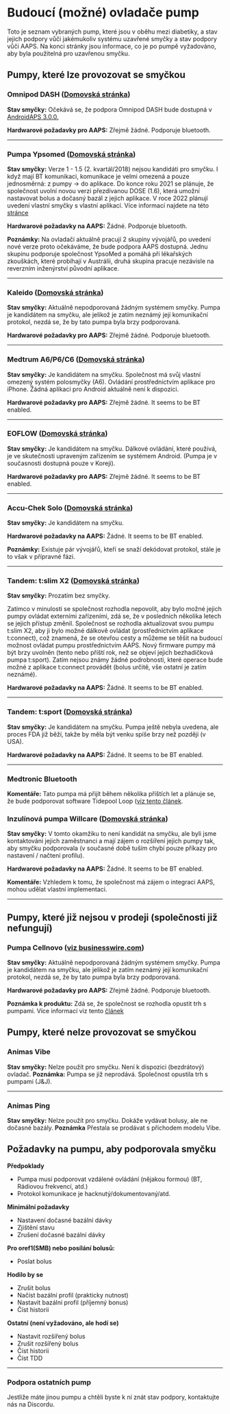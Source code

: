 # Budoucí (možné) ovladače pump

Toto je seznam vybraných pump, které jsou v oběhu mezi diabetiky, a stav jejich podpory vůči jakémukoliv systému uzavřené smyčky a stav podpory vůči AAPS. Na konci stránky jsou informace, co je po pumpě vyžadováno, aby byla použitelná pro uzavřenou smyčku.

## Pumpy, které lze provozovat se smyčkou

### Omnipod DASH ([Domovská stránka](https://www.myomnipod.com/DASH))

**Stav smyčky:** Očekává se, že podpora Omnipod DASH bude dostupná v [AndroidAPS 3.0.0.](../Installing-AndroidAPS/Releasenotes#version-300)

**Hardwarové požadavky pro AAPS:** Zřejmě žádné. Podporuje bluetooth.

* * *

### Pumpa Ypsomed ([Domovská stránka](https://www.ypsomed.com/en/diabetes-care-mylife.html))

**Stav smyčky:** Verze 1 - 1.5 (2. kvartál/2018) nejsou kandidáti pro smyčku. I když mají BT komunikaci, komunikace je velmi omezená a pouze jednosměrná: z pumpy -> do aplikace. Do konce roku 2021 se plánuje, že společnost uvolní novou verzi přezdívanou DOSE (1.6), která umožní nastavovat bolus a dočasný bazál z jejich aplikace. V roce 2022 plánují uvedení vlastní smyčky s vlastní aplikací. Více informací najdete na této [stránce](https://www.mylife-diabetescare.com/en/loop-program.html)

**Hardwarové požadavky na AAPS:** Žádné. Podporuje bluetooth.

**Poznámky:** Na ovladači aktuálně pracují 2 skupiny vývojářů, po uvedení nové verze proto očekáváme, že bude podpora AAPS dostupná. Jednu skupinu podporuje společnost YpsoMed a pomáhá při lékařských zkouškách, které probíhají v Austrálii, druhá skupina pracuje nezávisle na reverzním inženýrství původní aplikace.

* * *

### Kaleido ([Domovská stránka](https://www.hellokaleido.com/))

**Stav smyčky:** Aktuálně nepodporovaná žádným systémem smyčky. Pumpa je kandidátem na smyčku, ale jelikož je zatím neznámý její komunikační protokol, nezdá se, že by tato pumpa byla brzy podporovaná.

**Hardwarové požadavky pro AAPS:** Zřejmě žádné. Podporuje bluetooth.

* * *

### Medtrum A6/P6/C6 ([Domovská stránka](https://www.medtrum.com/product/nanopump.html))

**Stav smyčky:** Je kandidátem na smyčku. Společnost má svůj vlastní omezený systém polosmyčky (A6). Ovládání prostřednictvím aplikace pro iPhone. Žádná aplikaci pro Android aktuálně není k dispozici.

**Hardwarové požadavky pro AAPS:** Zřejmě žádné. It seems to be BT enabled.

* * *

### EOFLOW ([Domovská stránka](http://www.eoflow.com/eng/main/main.html))

**Stav smyčky:** Je kandidátem na smyčku. Dálkové ovládání, které používá, je ve skutečnosti upraveným zařízením se systémem Android. (Pumpa je v současnosti dostupná pouze v Koreji).

**Hardwarové požadavky pro AAPS:** Zřejmě žádné. It seems to be BT enabled.

* * *

### Accu-Chek Solo ([Domovská stránka](https://www.roche.com/media/releases/med-cor-2018-07-23.htm))

**Stav smyčky:** Je kandidátem na smyčku.

**Hardwarové požadavky na AAPS:** Žádné. It seems to be BT enabled.

**Poznámky:** Existuje pár vývojářů, kteří se snaží dekódovat protokol, stále je to však v přípravné fázi.

* * *

### Tandem: t:slim X2 ([Domovská stránka](https://www.tandemdiabetes.com/))

**Stav smyčky:** Prozatím bez smyčky.

Zatímco v minulosti se společnost rozhodla nepovolit, aby bylo možné jejich pumpy ovládat externími zařízeními, zdá se, že v posledních několika letech se jejich přístup změnil. Společnost se rozhodla aktualizovat svou pumpu t:slim X2, aby ji bylo možné dálkově ovládat (prostřednictvím aplikace t:connect), což znamená, že se otevřou cesty a můžeme se těšit na budoucí možnost ovládat pumpu prostřednictvím AAPS. Nový firmware pumpy má být brzy uvolněn (tento nebo příští rok, než se objeví jejich bezhadičková pumpa t:sport). Zatím nejsou známy žádné podrobnosti, které operace bude možné z aplikace t:connect provádět (bolus určitě, vše ostatní je zatím neznámé).

**Hardwarové požadavky na AAPS:** Žádné. It seems to be BT enabled.

* * *

### Tandem: t:sport ([Domovská stránka](https://www.tandemdiabetes.com/about-us/pipeline))

**Stav smyčky:** Je kandidátem na smyčku. Pumpa ještě nebyla uvedena, ale proces FDA již běží, takže by měla být venku spíše brzy než později (v USA).

**Hardwarové požadavky na AAPS:** Žádné. It seems to be BT enabled.

* * *

### Medtronic Bluetooth

**Komentáře:** Tato pumpa má přijít během několika příštích let a plánuje se, že bude podporovat software Tidepool Loop ([viz tento článek](https://www.tidepool.org/blog/tidepool-loop-medtronic-collaboration).

### Inzulínová pumpa Willcare ([Domovská stránka](http://en.shinmyungmedi.com))

**Stav smyčky:** V tomto okamžiku to není kandidát na smyčku, ale byli jsme kontaktováni jejich zaměstnanci a mají zájem o rozšíření jejich pumpy tak, aby smyčku podporovala (v současné době tuším chybí pouze příkazy pro nastavení / načtení profilu).

**Hardwarové požadavky na AAPS:** Žádné. It seems to be BT enabled.

**Komentáře:** Vzhledem k tomu, že společnost má zájem o integraci AAPS, mohou udělat vlastní implementaci.

* * *

## Pumpy, které již nejsou v prodeji (společnosti již nefungují)

### Pumpa Cellnovo ([viz businesswire.com](https://www.businesswire.com/news/home/20190328005829/en/Cellnovo-Stops-Manufacturing-and-Commercial-Operations))

**Stav smyčky:** Aktuálně nepodporovaná žádným systémem smyčky. Pumpa je kandidátem na smyčku, ale jelikož je zatím neznámý její komunikační protokol, nezdá se, že by tato pumpa byla brzy podporovaná.

**Hardwarové požadavky pro AAPS:** Zřejmě žádné. Podporuje bluetooth.

**Poznámka k produktu:** Zdá se, že společnost se rozhodla opustit trh s pumpami. Více informací viz tento [článek](https://diabetogenic.wordpress.com/2019/04/01/and-then-cellnovo-disappeared/?fbclid=IwAR12Ow6gVbEOuD1zw7aNjBwqj5_aPkPipteHY1VHBvT3mchlH2y7Us6ZeAU)

## Pumpy, které nelze provozovat se smyčkou

### Animas Vibe

**Stav smyčky:** Nelze použít pro smyčku. Není k dispozici (bezdrátový) ovladač. **Poznámka:** Pumpa se již neprodává. Společnost opustila trh s pumpami (J&J).

* * *

### Animas Ping

**Stav smyčky:** Nelze použít pro smyčku. Dokáže vydávat bolusy, ale ne dočasné bazály. **Poznámka** Přestala se prodávat s příchodem modelu Vibe.

## Požadavky na pumpu, aby podporovala smyčku

**Předpoklady**

- Pumpa musí podporovat vzdálené ovládání (nějakou formou) (BT, Rádiovou frekvencí, atd.)
- Protokol komunikace je hacknutý/dokumentovaný/atd.

**Minimální požadavky**

- Nastavení dočasné bazální dávky
- Zjištění stavu
- Zrušení dočasné bazální dávky

**Pro oref1(SMB) nebo posílání bolusů:**

- Poslat bolus

**Hodilo by se**

- Zrušit bolus
- Načíst bazální profil (prakticky nutnost)
- Nastavit bazální profil (příjemný bonus)
- Číst historii 

**Ostatní (není vyžadováno, ale hodí se)**

- Nastavit rozšířený bolus
- Zrušit rozšířený bolus
- Číst historii
- Číst TDD

* * *

### Podpora ostatních pump

Jestliže máte jinou pumpu a chtěli byste k ní znát stav podpory, kontaktujte nás na Discordu.